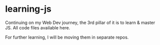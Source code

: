 # learning-js
Continuing on my Web Dev journey, the 3rd pillar of it is to learn &amp; master JS. All code files available here.

For further learning, I will be moving them in separate repos.
